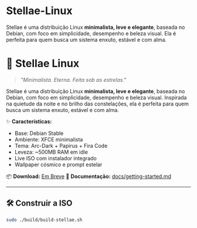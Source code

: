 # Stellae-Linux
Stellae é uma distribuição Linux **minimalista, leve e elegante**, baseada no Debian, com foco em simplicidade, desempenho e beleza visual. Ela é perfeita para quem busca um sistema enxuto, estável e com alma.
# 🌌 Stellae Linux

> *"Minimalista. Eterna. Feita sob as estrelas."*

Stellae é uma distribuição Linux **minimalista, leve e elegante**, baseada no Debian, com foco em simplicidade, desempenho e beleza visual. Inspirada na quietude da noite e no brilho das constelações, ela é perfeita para quem busca um sistema enxuto, estável e com alma.

✨ **Características:**
- Base: Debian Stable
- Ambiente: XFCE minimalista
- Tema: Arc-Dark + Papirus + Fira Code
- Leveza: ~500MB RAM em idle
- Live ISO com instalador integrado
- Wallpaper cósmico e prompt estelar

📦 **Download:** [Em Breve](#)
📘 **Documentação:** [docs/getting-started.md](docs/getting-started.md)

---

## 🛠️ Construir a ISO

```bash
sudo ./build/build-stellae.sh

